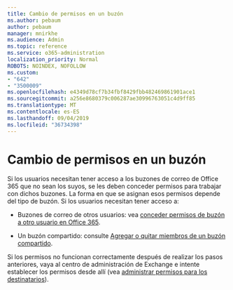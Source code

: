 ```yaml
---
title: Cambio de permisos en un buzón
ms.author: pebaum
author: pebaum
manager: mnirkhe
ms.audience: Admin
ms.topic: reference
ms.service: o365-administration
localization_priority: Normal
ROBOTS: NOINDEX, NOFOLLOW
ms.custom:
- "642"
- "3500009"
ms.openlocfilehash: e4349d78cf7b34fbf8429fbb482469861901ace1
ms.sourcegitcommit: a256e8680379c006287ae30996763051c4d9ff85
ms.translationtype: MT
ms.contentlocale: es-ES
ms.lasthandoff: 09/04/2019
ms.locfileid: "36734398"
---
```

# <a name="changing-permissions-on-a-mailbox"></a>Cambio de permisos en un buzón

Si los usuarios necesitan tener acceso a los buzones de correo de Office 365 que no sean los suyos, se les deben conceder permisos para trabajar con dichos buzones. La forma en que se asignan esos permisos depende del tipo de buzón. Si los usuarios necesitan tener acceso a:
  
- Buzones de correo de otros usuarios: vea [conceder permisos de buzón a otro usuario en Office 365](https://docs.microsoft.com//office365/admin/add-users/give-mailbox-permissions-to-another-user).
    
- Un buzón compartido: consulte [Agregar o quitar miembros de un buzón compartido](https://support.office.com/article/add-or-remove-members-from-a-shared-mailbox-a1cd0ae0-216c-4dc1-8171-bfacfbd4c1a7).
    
Si los permisos no funcionan correctamente después de realizar los pasos anteriores, vaya al centro de administración de Exchange e intente establecer los permisos desde allí (vea [administrar permisos para los destinatarios](https://technet.microsoft.com/library/jj919240%28v=exchg.150%29.aspx)).
  
